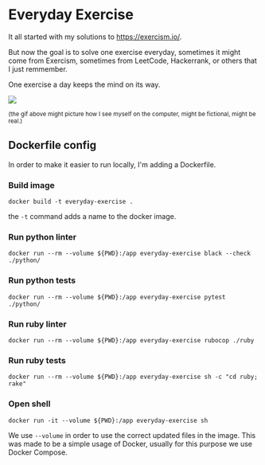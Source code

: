 # Everyday Exercise

It all started with my solutions to https://exercism.io/.

But now the goal is to solve one exercise everyday, sometimes it might come from Exercism, sometimes from LeetCode, Hackerrank, or others that I just remmember.

One exercise a day keeps the mind on its way.

![](https://media.giphy.com/media/2RiU1RUjyh4C4/giphy.gif)

<small>(the gif above might picture how I see myself on the computer, might be fictional, might be real.)</small>

## Dockerfile config

In order to make it easier to run locally, I'm adding a Dockerfile.

### Build image

```
docker build -t everyday-exercise .
```

the `-t` command adds a name to the docker image.

### Run python linter

```
docker run --rm --volume ${PWD}:/app everyday-exercise black --check ./python/
```

### Run python tests

```
docker run --rm --volume ${PWD}:/app everyday-exercise pytest ./python/
```

### Run ruby linter

```
docker run --rm --volume ${PWD}:/app everyday-exercise rubocop ./ruby
```

### Run ruby tests

```
docker run --rm --volume ${PWD}:/app everyday-exercise sh -c "cd ruby; rake"
```

### Open shell

```
docker run -it --volume ${PWD}:/app everyday-exercise sh
```

We use `--volume` in order to use the correct updated files in the image. This was made to be a simple usage of Docker, usually for this purpose we use Docker Compose.
